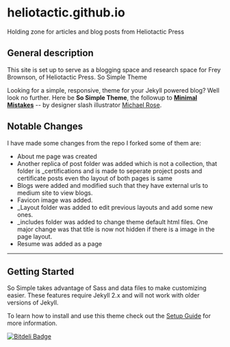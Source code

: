 # heliotactic.github.io
Holding zone for articles and blog posts from Heliotactic Press

## General description

This site is set up to serve as a blogging space and research space for Frey Brownson, of Heliotactic Press. So Simple Theme

Looking for a simple, responsive, theme for your Jekyll powered blog? Well look no further. Here be **So Simple Theme**, the followup to [**Minimal Mistakes**](http://mmistakes.github.io/minimal-mistakes/) -- by designer slash illustrator [Michael Rose](http://mademistakes.com).

## Notable Changes
I have made some changes from the repo I forked some of them are:
* About me page was created
* Another replica of post folder was added which is not a collection, that folder is _certifications and is made to seperate project posts and certificate posts even tho layout of both pages is same
* Blogs were added and modified such that they have external urls to medium site to view blogs.
* Favicon image was added.
* _Layout folder was added to edit previous layouts and add some new ones.
* _includes folder was added to change theme default html files. One major change was that title is now not hidden if there is a image in the page layout.
* Resume was added as a page

---

## Getting Started

So Simple takes advantage of Sass and data files to make customizing easier. These features require Jekyll 2.x and will not work with older versions of Jekyll.

To learn how to install and use this theme check out the [Setup Guide](http://mmistakes.github.io/so-simple-theme/theme-setup/) for more information.

[![Bitdeli Badge](https://d2weczhvl823v0.cloudfront.net/mmistakes/so-simple-theme/trend.png)](https://bitdeli.com/free "Bitdeli Badge")

<!--stackedit_data:
eyJoaXN0b3J5IjpbLTE2Nzc5NTI2ODNdfQ==
-->
